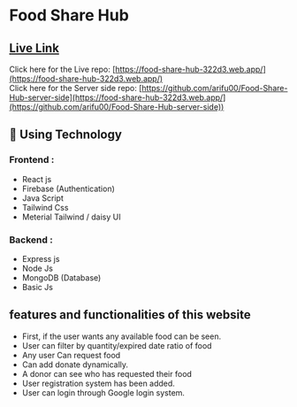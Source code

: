 # Food Share Hub

## [ Live Link](https://food-share-hub-322d3.web.app/)

Click here for the Live repo: [https://food-share-hub-322d3.web.app/](https://food-share-hub-322d3.web.app/)
<br />
Click here for the Server side repo: [https://github.com/arifu00/Food-Share-Hub-server-side](https://food-share-hub-322d3.web.app/](https://github.com/arifu00/Food-Share-Hub-server-side))

## 🎯 Using Technology

### Frontend :
- React js
- Firebase (Authentication)
- Java Script
- Tailwind Css
- Meterial Tailwind / daisy UI

### Backend :
- Express js
- Node Js
- MongoDB (Database)
- Basic Js
  
  
## features and functionalities of this website

- First, if the user wants any available food can be seen.
- User can filter by quantity/expired date ratio of food
- Any user Can request food
- Can add donate dynamically.
- A donor can see who has requested their food
- User registration system has been added.
- User can login through Google login system.
